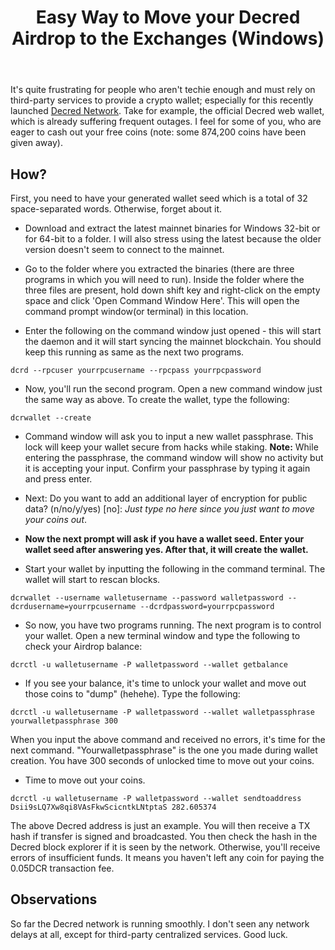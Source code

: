 ﻿---
layout: posts
title: Easy Way to Move your Decred Airdrop to the Exchanges (Windows)
categories: [altcoins]
tags: [decred]
---

It's quite frustrating for people who aren't techie enough and must rely on third-party services to provide a crypto wallet; especially for this recently
launched [Decred Network](https://decred.org/). Take for example, the official Decred web wallet, which is already suffering frequent outages.
I feel for some of you, who are eager to cash out your free coins (note: some 874,200 coins have been given away).

## How?

First, you need to have your generated wallet seed which is a total of 32 space-separated words. Otherwise, forget about it.

* Download and extract the latest mainnet binaries for Windows 32-bit or for 64-bit to a folder. I will also stress using the latest because the older version
doesn't seem to connect to the mainnet.

* Go to the folder where you extracted the binaries (there are three programs in which you will need to run). Inside the folder where the three files are 
present, hold down shift key and right-click on the empty space and click 'Open Command Window Here'. This will open the command prompt window(or terminal) 
in this location.

* Enter the following on the command window just opened - this will start the daemon and it will start syncing the mainnet blockchain. You should keep this
running as same as the next two programs.

`dcrd --rpcuser yourrpcusername --rpcpass yourrpcpassword`

* Now, you'll run the second program. Open a new command window just the same way as above. To create the wallet, type the following:

`dcrwallet --create`

* Command window will ask you to input a new wallet passphrase. This lock will keep your wallet secure from hacks while staking. **Note:** While entering the 
passphrase, the command window will show no activity but it is accepting your input. Confirm your passphrase by typing it again and press enter.

* Next: Do you want to add an additional layer of encryption for public data? (n/no/y/yes) [no]: _Just type no here since you just want to move your coins out_.

* **Now the next prompt will ask if you have a wallet seed. Enter your wallet seed after answering yes. After that, it will create the wallet.**

* Start your wallet by inputting the following in the command terminal. The wallet will start to rescan blocks.

`dcrwallet --username walletusername --password walletpassword --dcrdusername=yourrpcusername --dcrdpassword=yourrpcpassword`

* So now, you have two programs running. The next program is to control your wallet. Open a new terminal window and type the following to check your 
Airdrop balance:

`dcrctl -u walletusername -P walletpassword --wallet getbalance`

* If you see your balance, it's time to unlock your wallet and move out those coins to "dump" (hehehe). Type the following:

`dcrctl -u walletusername -P walletpassword --wallet walletpassphrase yourwalletpassphrase 300`

When you input the above command and received no errors, it's time for the next command. "Yourwalletpassphrase" is the one you made during wallet creation. 
You have 300 seconds of unlocked time to move out your coins. 

* Time to move out your coins.

`dcrctl -u walletusername -P walletpassword --wallet sendtoaddress Dsii9sLQ7Xw8qi8VAsFkwScicntkLNtptaS 282.605374`

The above Decred address is just an example. You will then receive a TX hash if transfer is signed and broadcasted. You then check the hash in the Decred 
block explorer if it is seen by the network. Otherwise, you'll receive errors of insufficient funds. It means you haven't left any coin for paying 
the 0.05DCR transaction fee.

## Observations

So far the Decred network is running smoothly. I don't seen any network delays at all, except for third-party centralized services. Good luck.